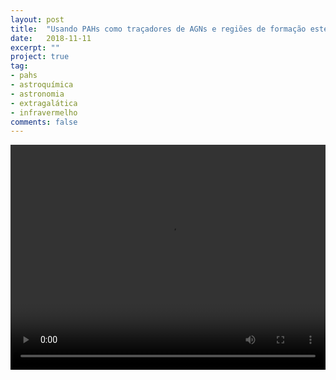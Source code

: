 ```yaml
---
layout: post
title:  "Usando PAHs como traçadores de AGNs e regiões de formação estelar em galáxias próximas"
date:   2018-11-11
excerpt: ""
project: true
tag:
- pahs
- astroquímica
- astronomia
- extragalática
- infravermelho
comments: false
---
```

<style>
video {
  width: 100%;
  max-height: 100%;
}
</style>

<center>
	<div class="embed">
	   <video autoplay="" controls="" preload width="640" height="360" loop="loop">
		   <source src="https://raw.githubusercontent.com/rayssags/rayssags.github.io/master/assets/vid/filename.mp4" type="video/mp4" />
	   </video>
	</div>
</center>
